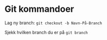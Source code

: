 # Git kommandoer

Lag ny branch: `git checkout -b Navn-På-Branch`

Sjekk hvilken branch du er på `git branch`
